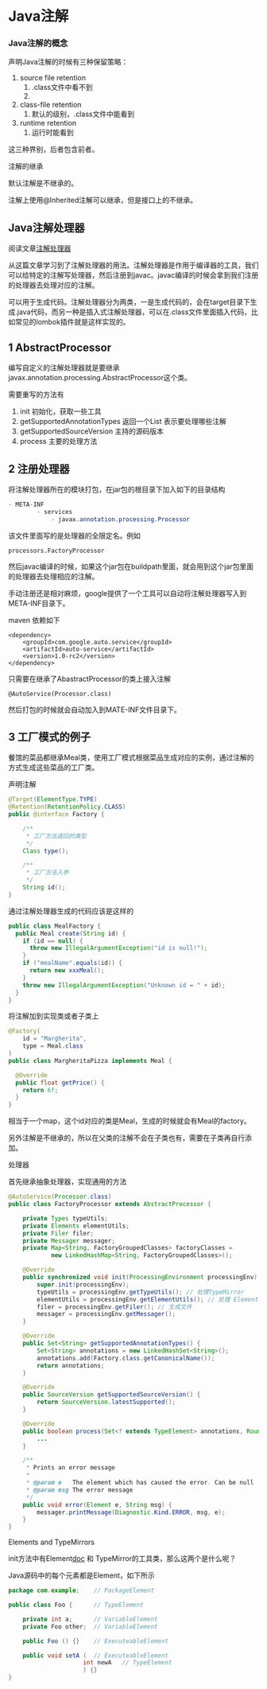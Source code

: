 # Java注解

### Java注解的概念

声明Java注解的时候有三种保留策略：

1. source file retention
   1. .class文件中看不到
   2. 
2. class-file retention
   1. 默认的级别，.class文件中能看到
3. runtime retention
   1. 运行时能看到

这三种界别，后者包含前者。



注解的继承

默认注解是不继承的。

注解上使用@Inherited注解可以继承，但是接口上的不继承。

## Java注解处理器

阅读文章[注解处理器](http://hannesdorfmann.com/annotation-processing/annotationprocessing101)

从这篇文章学习到了注解处理器的用法。注解处理器是作用于编译器的工具，我们可以给特定的注解写处理器，然后注册到javac。javac编译的时候会拿到我们注册的处理器去处理对应的注解。

可以用于生成代码。注解处理器分为两类，一是生成代码的，会在target目录下生成.java代码，而另一种是插入式注解处理器，可以在.class文件里面插入代码，比如常见的lombok插件就是这样实现的。

## 1 AbstractProcessor

编写自定义的注解处理器就是要继承javax.annotation.processing.AbstractProcessor这个类。

需要重写的方法有

1. init 初始化，获取一些工具
2. getSupportedAnnotationTypes 返回一个List<String> 表示要处理哪些注解
3. getSupportedSourceVersion 主持的源码版本
4. process 主要的处理方法



## 2 注册处理器

将注解处理器所在的模块打包，在jar包的根目录下加入如下的目录结构

```java
- META-INF
		- services
			- javax.annotation.processing.Processor
```

该文件里面写的是处理器的全限定名。例如

```
processors.FactoryProcessor
```

然后javac编译的时候，如果这个jar包在buildpath里面，就会用到这个jar包里面的处理器去处理相应的注解。

手动注册还是相对麻烦，google提供了一个工具可以自动将注解处理器写入到META-INF目录下。

maven 依赖如下

```
<dependency>
    <groupId>com.google.auto.service</groupId>
    <artifactId>auto-service</artifactId>
    <version>1.0-rc2</version>
</dependency>
```

只需要在继承了AbastractProcessor的类上接入注解

```
@AutoService(Processor.class)
```

然后打包的时候就会自动加入到MATE-INF文件目录下。

## 3 工厂模式的例子

餐馆的菜品都继承Meal类，使用工厂模式根据菜品生成对应的实例，通过注解的方式生成这些菜品的工厂类。



声明注解

```java
@Target(ElementType.TYPE)
@Retention(RetentionPolicy.CLASS)
public @interface Factory {

    /**
     * 工厂方法返回的类型
     */
    Class type();

    /**
     * 工厂方法入参
     */
    String id();
}
```

通过注解处理器生成的代码应该是这样的

```java
public class MealFactory {
  public Meal create(String id) {
    if (id == null) {
      throw new IllegalArgumentException("id is null!");
    }
    if ("mealName".equals(id)) {
      return new xxxMeal();
    }
    throw new IllegalArgumentException("Unknown id = " + id);
  }
}
```

将注解加到实现类或者子类上

```java
@Factory(
    id = "Margherita",
    type = Meal.class  
)
public class MargheritaPizza implements Meal {

  @Override
  public float getPrice() {
    return 6f;
  }
}
```

相当于一个map，这个id对应的类是Meal，生成的时候就会有Meal的factory。

另外注解是不继承的，所以在父类的注解不会在子类也有，需要在子类再自行添加。



处理器

首先继承抽象处理器，实现通用的方法

```java
@AutoService(Processor.class)
public class FactoryProcessor extends AbstractProcessor {

    private Types typeUtils;
    private Elements elementUtils;
    private Filer filer;
    private Messager messager;
    private Map<String, FactoryGroupedClasses> factoryClasses =
            new LinkedHashMap<String, FactoryGroupedClasses>();

    @Override
    public synchronized void init(ProcessingEnvironment processingEnv) {
        super.init(processingEnv);
        typeUtils = processingEnv.getTypeUtils(); // 处理TypeMirror
        elementUtils = processingEnv.getElementUtils(); // 处理 Element
        filer = processingEnv.getFiler(); // 生成文件
        messager = processingEnv.getMessager(); 
    }

    @Override
    public Set<String> getSupportedAnnotationTypes() {
        Set<String> annotations = new LinkedHashSet<String>();
        annotations.add(Factory.class.getCanonicalName());
        return annotations;
    }

    @Override
    public SourceVersion getSupportedSourceVersion() {
        return SourceVersion.latestSupported();
    }

    @Override
    public boolean process(Set<? extends TypeElement> annotations, RoundEnvironment roundEnv) {
		...
    }

    /**
     * Prints an error message
     *
     * @param e   The element which has caused the error. Can be null
     * @param msg The error message
     */
    public void error(Element e, String msg) {
        messager.printMessage(Diagnostic.Kind.ERROR, msg, e);
    }
}
```



Elements and TypeMirrors

init方法中有Element[doc](https://docs.oracle.com/javase/8/docs/api/javax/lang/model/element/Element.html) 和  TypeMirror的工具类，那么这两个是什么呢？

Java源码中的每个元素都是Element，如下所示

```java
package com.example;	// PackageElement

public class Foo {		// TypeElement

	private int a;		// VariableElement
	private Foo other; 	// VariableElement

	public Foo () {} 	// ExecuteableElement

	public void setA ( 	// ExecuteableElement
	                 int newA	// TypeElement
	                 ) {}
}
```